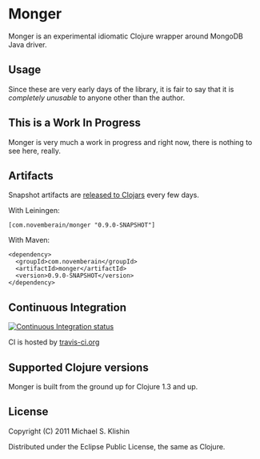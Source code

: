 # Monger

Monger is an experimental idiomatic Clojure wrapper around MongoDB Java driver.


## Usage

Since these are very early days of the library, it is fair to say that it is *completely unusable* to anyone
other than the author.


## This is a Work In Progress

Monger is very much a work in progress and right now, there is nothing to
see here, really.


## Artifacts

Snapshot artifacts are [released to Clojars](https://clojars.org/com.novemberain/monger) every few days.

With Leiningen:

    [com.novemberain/monger "0.9.0-SNAPSHOT"]


With Maven:

    <dependency>
      <groupId>com.novemberain</groupId>
      <artifactId>monger</artifactId>
      <version>0.9.0-SNAPSHOT</version>
    </dependency>


## Continuous Integration

[![Continuous Integration status](https://secure.travis-ci.org/michaelklishin/monger.png)](http://travis-ci.org/michaelklishin/monger)


CI is hosted by [travis-ci.org](http://travis-ci.org)



## Supported Clojure versions

Monger is built from the ground up for Clojure 1.3 and up.


## License

Copyright (C) 2011 Michael S. Klishin

Distributed under the Eclipse Public License, the same as Clojure.
